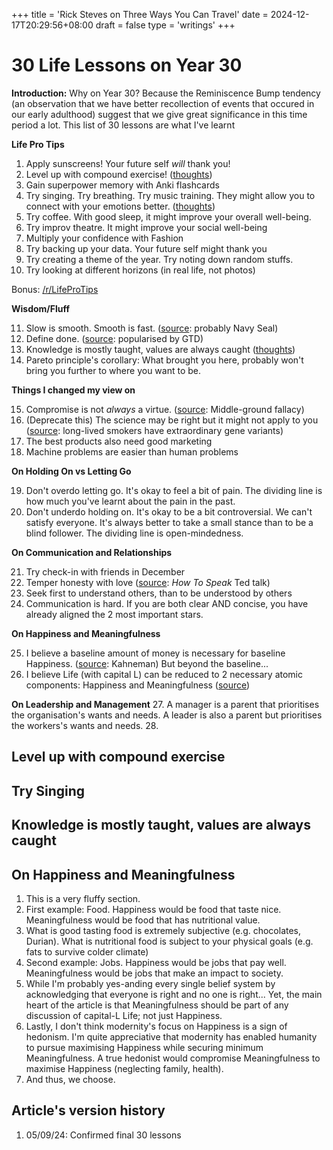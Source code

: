
+++
title = 'Rick Steves on Three Ways You Can Travel'
date = 2024-12-17T20:29:56+08:00
draft = false
type = 'writings'
+++
# 30 Life Lessons on Year 30

**Introduction:** Why on Year 30? Because the Reminiscence Bump tendency (an observation that we have better recollection of events that occured in our early adulthood) suggest that we give great significance in this time period a lot. This list of 30 lessons are what I've learnt
<!--- 1. Pessimistically, your thirties are probably the last chance you can align stars (compound) --->
<!--- 2. Worse, the Reminiscence Bump might also pre-empt the "Valley of Regrets". --->

**Life Pro Tips**
1. Apply sunscreens! Your future self *will* thank you! 
2. Level up with compound exercise! ([thoughts](#level-up-with-compound-exercise))
3. Gain superpower memory with Anki flashcards
4. Try singing. Try breathing. Try music training. They might allow you to connect with your emotions better. ([thoughts](#try-singing))
5. Try coffee. With good sleep, it might improve your overall well-being.
6. Try improv theatre. It might improve your social well-being
7. Multiply your confidence with Fashion
8. Try backing up your data. Your future self might thank you 
9. Try creating a theme of the year. Try noting down random stuffs. 
10. Try looking at different horizons (in real life, not photos)
<!--- Learn short cuts--->

Bonus: [/r/LifeProTips](https://www.reddit.com/r/LifeProTips/)

**Wisdom/Fluff**

11. Slow is smooth. Smooth is fast. ([source](https://www.navyseal.com/slow-is-smooth-smooth-is-fast/): probably Navy Seal) <!--- aka more haste less speed --->
12. Define done. ([source](https://en.wikipedia.org/wiki/Getting_Things_Done): popularised by GTD)
13. Knowledge is mostly taught, values are always caught ([thoughts](#knowledge-is-mostly-taught-values-are-always-caught)) 
14. Pareto principle's corollary: What brought you here, probably won't bring you further to where you want to be.

<!---
4. Graphs vs Checklist
16. Fight another day. For problems I can't fix, I believe I can manage it. (But don't try and fix everything!)
-->


**Things I changed my view on**

15. Compromise is not *always* a virtue. ([source](https://www.youtube.com/watch?v=lmf6bWl-Hco 
): Middle-ground fallacy) <!--- Yet, it's okay not to have an opinion on everything --->
16. (Deprecate this) The science may be right but it might not apply to you ([source](https://archive.is/diPmQ): long-lived smokers have extraordinary gene variants)
17. The best products also need good marketing
18. Machine problems are easier than human problems
<!--- 16. The English language is... good enough. --->

**On Holding On vs Letting Go**

19. Don't overdo letting go. It's okay to feel a bit of pain. The dividing line is how much you've learnt about the pain in the past. <!--- that you chose to accept rather than the past you choose to escape.-->
20. Don't underdo holding on. It's okay to be a bit controversial. We can't satisfy everyone. It's always better to take a small stance than to be a blind follower. The dividing line is open-mindedness.

<!--- 7. Fuck perfectionist HAHA -->

**On Communication and Relationships**

21. Try check-in with friends in December
22. Temper honesty with love ([source](https://www.youtube.com/watch?v=eIho2S0ZahI): *How To Speak* Ted talk)
23. Seek first to understand others, than to be understood by others
24. Communication is hard. If you are both clear AND concise, you have already aligned the 2 most important stars. 
<!--- 25. Alignment is pretty important. --->

<!---
Another reason is hard to draw boundaries. The third reason is because 
Hard work equals success
I'm pretty sure you learn that in your 20s that this has a bunch of asterisk...
-->

**On Happiness and Meaningfulness**

<!-- ([thoughts](#on-happiness-and-meaningfulness)) -->

25. I believe a baseline amount of money is necessary for baseline Happiness. ([source](https://behavioralpolicy.princeton.edu/news/DK_wellbeing0323): Kahneman) But beyond the baseline... 
26. I believe Life (with capital L) can be reduced to 2 necessary atomic components: Happiness and Meaningfulness ([source](https://www.youtube.com/watch?v=2aEQDi2ZYCI))


**On Leadership and Management**
27. A manager is a parent that prioritises the organisation's wants and needs. A leader is also a parent but prioritises the workers's wants and needs. <!--- A leader is someone that follows the rules, a good leader is someone that knows when to break them--->
28. 


<!-- 28. Happiness and Meaningfulness are subjective. I believe what gives Happiness or Meaningfulness are fully up to the individual.
29. Happiness and Meaningfulness are extremely rarely each other. I believe they are a duality (i.e. They are mutually exclusive in everyday life but at the fundamental level, are probably the same?)
30. The cause of Lesson (29) is probably modernity; Happiness and Meaningfulness… has probably been separated by Modernity. -->
<!--- 31. There is a fine balance between reading enough food reviews to know how to appreciate the food Vs not spoiling the experience of eating the food. Expections vs Unexpected surprises--->

<!---
Psychology's maslow hierarchy,
Pop self-improvement's Ikigai
Philosophy's existanalism,
Literature's Each of us has a journey?
Theology's ...
Everyone is correct -->


## Level up with compound exercise

## Try Singing

## Knowledge is mostly taught, values are always caught

## On Happiness and Meaningfulness 
1. This is a very fluffy section. 
2. First example: Food. Happiness would be food that taste nice. Meaningfulness would be food that has nutritional value. 
3. What is good tasting food is extremely subjective (e.g. chocolates, Durian). What is nutritional food is subject to your physical goals (e.g. fats to survive colder climate)
4. Second example: Jobs. Happiness would be jobs that pay well. Meaningfulness would be jobs that make an impact to society.
5. While I'm probably yes-anding every single belief system by acknowledging that everyone is right and no one is right... Yet, the main heart of the article is that Meaningfulness should be part of any discussion of capital-L Life; not just Happiness. 
6. Lastly, I don't think modernity's <!--- (or language's) ---> focus on Happiness is a sign of hedonism. I'm quite appreciative that modernity has enabled humanity to pursue maximising Happiness while securing minimum Meaningfulness. A true hedonist would compromise Meaningfulness to maximise Happiness (neglecting family, health). 
7. And thus, we choose. 
<!--- The biggest evidence of the Happiness/Meaningfulness duality is **correct** is by asking any parent: Does raising a child make your life happier? Probably not. Raising a child is extremely tough! --->

<!--- The biggest evidence of the Happiness/Meaningfulness duality is **flawed** is ... --->


## Article's version history
1. 05/09/24: Confirmed final 30 lessons


